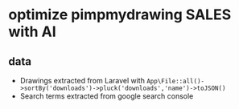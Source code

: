 # optimize pimpmydrawing SALES with AI

## data
* Drawings extracted from Laravel with ```App\File::all()->sortBy('downloads')->pluck('downloads','name')->toJSON()```
* Search terms extracted from google search console
